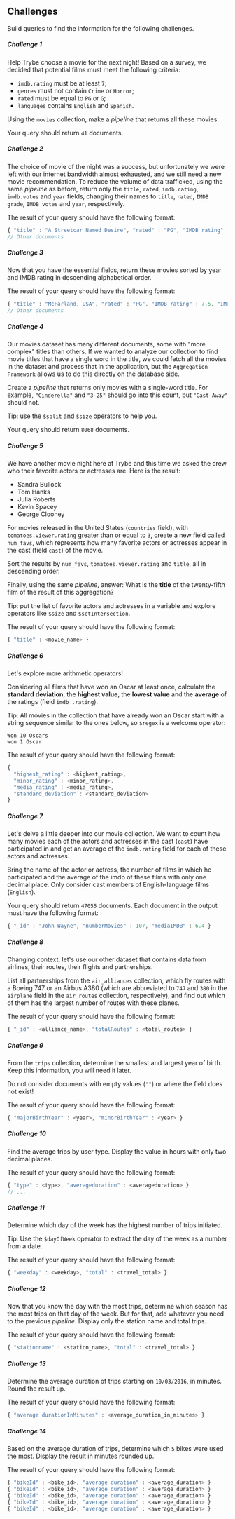 ## Challenges

Build queries to find the information for the following challenges.

##### Challenge 1

Help Trybe choose a movie for the next night! Based on a survey, we decided that potential films must meet the following criteria:

- `imdb.rating` must be at least `7`;
- `genres` must not contain `Crime` or `Horror`;
- `rated` must be equal to `PG` or `G`;
- `languages` contains `English` and `Spanish`.

Using the `movies` collection, make a _pipeline_ that returns all these movies.

Your query should return `41` documents.

##### Challenge 2

The choice of movie of the night was a success, but unfortunately we were left with our internet bandwidth almost exhausted, and we still need a new movie recommendation. To reduce the volume of data trafficked, using the same _pipeline_ as before, return only the `title`, `rated`, `imdb.rating`, `imdb.votes` and `year` fields, changing their names to `title`, `rated`, `IMDB grade`, `IMDB votes` and `year`, respectively.

The result of your query should have the following format:

```javascript
{ "title" : "A Streetcar Named Desire", "rated" : "PG", "IMDB rating" : 8.1, "IMDB votes" : 72364, "year" : 1951 }
// Other documents
```

##### Challenge 3

Now that you have the essential fields, return these movies sorted by year and IMDB rating in descending alphabetical order.

The result of your query should have the following format:

```javascript
{ "title" : "McFarland, USA", "rated" : "PG", "IMDB rating" : 7.5, "IMDB votes" : 14091, "year" : 2015 }
// Other documents
```

##### Challenge 4

Our movies dataset has many different documents, some with "more complex" titles than others. If we wanted to analyze our collection to find movie titles that have a single word in the title, we could fetch all the movies in the dataset and process that in the application, but the `Aggregation Framework` allows us to do this directly on the database side.

Create a _pipeline_ that returns only movies with a single-word title. For example, `"Cinderella"` and `"3-25"` should go into this count, but `"Cast Away"` should not.

Tip: use the `$split` and `$size` operators to help you.

Your query should return `8068` documents.

##### Challenge 5

We have another movie night here at Trybe and this time we asked the crew who their favorite actors or actresses are. Here is the result:

- Sandra Bullock
- Tom Hanks
- Julia Roberts
- Kevin Spacey
- George Clooney

For movies released in the United States (`countries` field), with `tomatoes.viewer.rating` greater than or equal to `3`, create a new field called `num_favs`, which represents how many favorite actors or actresses appear in the cast (field `cast`) of the movie.

Sort the results by `num_favs`, `tomatoes.viewer.rating` and `title`, all in descending order.

Finally, using the same _pipeline_, answer: What is the **title** of the twenty-fifth film of the result of this aggregation?

Tip: put the list of favorite actors and actresses in a variable and explore operators like `$size` and `$setIntersection`.

The result of your query should have the following format:

```javascript
{ "title" : <movie_name> }
```

##### Challenge 6

Let's explore more arithmetic operators!

Considering all films that have won an Oscar at least once, calculate the **standard deviation**, the **highest value**, the **lowest value** and the **average** of the ratings (field `imdb .rating`).

Tip: All movies in the collection that have already won an Oscar start with a string sequence similar to the ones below, so `$regex` is a welcome operator:

```
Won 10 Oscars
won 1 Oscar
```

The result of your query should have the following format:

```javascript
{
  "highest_rating" : <highest_rating>,
  "minor_rating" : <minor_rating>,
  "media_rating" : <media_rating>,
  "standard_deviation" : <standard_deviation>
}
```

##### Challenge 7

Let's delve a little deeper into our movie collection. We want to count how many movies each of the actors and actresses in the cast (`cast`) have participated in and get an average of the `imdb.rating` field for each of these actors and actresses.

Bring the name of the actor or actress, the number of films in which he participated and the average of the imdb of these films with only one decimal place. Only consider cast members of English-language films (`English`).

Your query should return `47055` documents. Each document in the output must have the following format:

```javascript
{ "_id" : "John Wayne", "numberMovies" : 107, "mediaIMDB" : 6.4 }
```

##### Challenge 8

Changing context, let's use our other dataset that contains data from airlines, their routes, their flights and partnerships.

List all partnerships from the `air_alliances` collection, which fly routes with a Boeing 747 or an Airbus A380 (which are abbreviated to `747` and `380` in the `airplane` field in the `air_routes` collection, respectively), and find out which of them has the largest number of routes with these planes.

The result of your query should have the following format:

```javascript
{ "_id" : <alliance_name>, "totalRoutes" : <total_routes> }
```

##### Challenge 9

From the `trips` collection, determine the smallest and largest year of birth. Keep this information, you will need it later.

Do not consider documents with empty values ​​(`""`) or where the field does not exist!

The result of your query should have the following format:

```javascript
{ "majorBirthYear" : <year>, "minorBirthYear" : <year> }
```

##### Challenge 10

Find the average trips by user type. Display the value in hours with only two decimal places.

The result of your query should have the following format:

```javascript
{ "type" : <type>, "averageduration" : <averageduration> }
// ...
```

##### Challenge 11

Determine which day of the week has the highest number of trips initiated.

Tip: Use the `$dayOfWeek` operator to extract the day of the week as a number from a date.

The result of your query should have the following format:

```javascript
{ "weekday" : <weekday>, "total" : <travel_total> }
```

##### Challenge 12

Now that you know the day with the most trips, determine which season has the most trips on that day of the week. But for that, add whatever you need to the previous _pipeline_. Display only the station name and total trips.

The result of your query should have the following format:

```javascript
{ "stationname" : <station_name>, "total" : <travel_total> }
```

##### Challenge 13

Determine the average duration of trips starting on `10/03/2016`, in minutes. Round the result up.

The result of your query should have the following format:

```javascript
{ "average durationInMinutes" : <average_duration_in_minutes> }
```

##### Challenge 14

Based on the average duration of trips, determine which `5` bikes were used the most. Display the result in minutes rounded up.

The result of your query should have the following format:

```javascript
{ "bikeId" : <bike_id>, "average duration" : <average_duration> }
{ "bikeId" : <bike_id>, "average duration" : <average_duration> }
{ "bikeId" : <bike_id>, "average duration" : <average_duration> }
{ "bikeId" : <bike_id>, "average duration" : <average_duration> }
{ "bikeId" : <bike_id>, "average duration" : <average_duration> }
```
